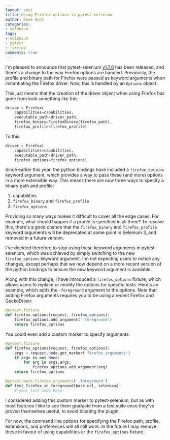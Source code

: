```yaml
---
layout: post
title: Using Firefox options in pytest-selenium
author: Dave Hunt
categories:
- selenium
tags:
- selenium
- pytest
- firefox
comments: true
---
```

I'm pleased to announce that pytest-selenium
[v1.7.0](https://pypi.python.org/pypi/pytest-selenium/1.7.0) has been released,
and there's a change to the way Firefox options are handled. Previously, the
profile and binary path for Firefox were passed as keyword arguments when
instantiating the Firefox driver. Now, this is handled by an `Options` object.

This just means that the creation of the driver object when using Firefox has
gone from look something like this:

```python
driver = Firefox(
    capabilities=capabilities,
    executable_path=driver_path,
    firefox_binary=FirefoxBinary(firefox_path),
    firefox_profile=firefox_profile)
```

To this:

```python
driver = Firefox(
    capabilities=capabilities,
    executable_path=driver_path,
    firefox_options=firefox_options)
```

Since earlier this year, the python bindings have included a `firefox_options`
keyword argument, which provides a way to pass these (and more) options in a
more extensible way. This means there are now three ways to specify a binary
path and profile:

1. capabilities
1. `firefox_binary` and `firefox_profile`
1. `firefox_options`

Providing so many ways makes it difficult to cover all the edge cases. For
example, what should happen if a profile is specified in all three? To resolve
this, there's a good chance that the `firefox_binary` and `firefox_profile`
keyword arguments will be deprecated at some point in Selenium 3, and removed in
a future version.

I've decided therefore to stop using these keyword arguments in pytest-selenium,
which was achieved by simply switching to the new `firefox_options` keyword
argument. I'm not expecting users to notice any changes, except perhaps that we
now depend on a more recent version of the python bindings to ensure the new
keyword argument is available.

Along with this change, I have introduced a `firefox_options` fixture, which
allows users to replace or modify the options for specific tests. Here's an
example, which adds the `-foreground` argument to the options. Note that adding
Firefox arguments requires you to be using a recent Firefox and GeckoDriver.

```python
@pytest.fixture
def firefox_options(request, firefox_options):
    firefox_options.add_argument('-foreground')
    return firefox_options
```

You could even add a custom marker to specify arguments:

```python
@pytest.fixture
def firefox_options(request, firefox_options):
    args = request.node.get_marker('firefox_arguments')
    if args is not None:
        for arg in args.args:
            firefox_options.add_argument(arg)
    return firefox_options

@pytest.mark.firefox_arguments('-foreground')
def test_firefox_in_foreground(base_url, selenium):
    # your test code here
```

I considered adding this custom marker to pytest-selenium, but as with most
features I like to see them graduate from a test suite once they've proven
themselves useful, to avoid bloating the plugin.

For now, the command line options for specifying the Firefox path, profile,
extensions, and preferences will all still work. In the future I may remove
these in favour of using capabilities or the `firefox_options` fixture.

